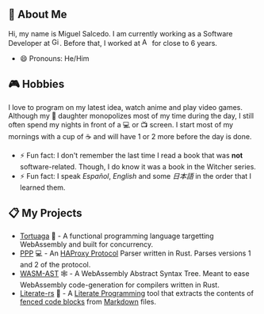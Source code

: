 ## 📢 About Me
Hi, my name is Miguel Salcedo. I am currently working as a Software Developer at [<img src="https://github.githubassets.com/favicons/favicon-dark.svg" alt="GitHub" width="16" height="16"/>](https://github.com/). Before that, I worked at [<img src="https://www.amazon.com/favicon.ico" alt="Amazon" width="16" height="16"/>](https://a.co) for close to 6 years.

- 😄 Pronouns: He/Him

## 🎮 Hobbies
I love to program on my latest idea, watch anime and play video games. Although my 👶 daughter monopolizes most of my time during the day, I still often spend my nights in front of a 💻 or 📺 screen. I start most of my mornings with a cup of ☕ and will have 1 or 2 more before the day is done.

- ⚡ Fun fact: I don't remember the last time I read a book that was **not** software-related. Though, I do know it was a book in the Witcher series.
- ⚡ Fun fact: I speak _Español_, _English_ and some _日本語_ in the order that I learned them.

## 📋 My Projects
* [Tortuaga](tortuga.salcedo.cc) 🐢 - A functional programming language targetting WebAssembly and built for concurrency.
* [PPP](https://github.com/misalcedo/ppp) 💻 - An [HAProxy Protocol](xy.org/download/1.8/doc/proxy-protocol.txt) Parser written in Rust. Parses versions 1 and 2 of the protocol.
* [WASM-AST](https://github.com/misalcedo/wasm-ast) 🕸️ - A WebAssembly Abstract Syntax Tree. Meant to ease WebAssembly code-generation for compilers written in Rust.
* [Literate-rs](https://github.com/misalcedo/literate-rs) 📔 - A [Literate Programming](https://en.wikipedia.org/wiki/Literate_programming) tool that extracts the contents of [fenced code blocks](https://www.markdownguide.org/extended-syntax/#fenced-code-blocks) from [Markdown](https://www.markdownguide.org) files.

<!--
**misalcedo/misalcedo** is a ✨ _special_ ✨ repository because its `README.md` (this file) appears on your GitHub profile.

Here are some ideas to get you started:

- 🔭 I’m currently working on ...
- 🌱 I’m currently learning ...
- 👯 I’m looking to collaborate on ...
- 🤔 I’m looking for help with ...
- 💬 Ask me about ...
- 📫 How to reach me: ...
- 😄 Pronouns: ...
- ⚡ Fun fact: ...
-->
